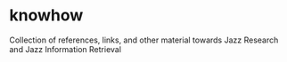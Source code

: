 # knowhow
Collection of references, links, and other material towards Jazz Research and Jazz Information Retrieval
